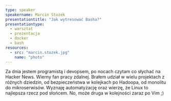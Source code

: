 ```yaml
---
type: speaker
speakername: Marcin Stożek
presentationtitle: "Jak wytresować Basha?"
presentationtype: 
  - warsztat
  - prezentacja 
  - docker
  - bash
resources:
  - src: "marcin.stozek.jpg"
    name: "photo"
---
```


Za dnia jestem programistą i devopsem, po nocach czytam co słychać na Hacker News. Wierny fan pracy zdalnej. Brałem udział w wielu projektach z różnych dziedzin, od bezpieczeństwa w kolejkach po Hadoopa, od monolitu do mikroserwisów.
Wyznaję automatyzację oraz wierzę, że Linux to najlepsza rzecz pod słońcem. No, może druga w kolejności zaraz po Vim ;)